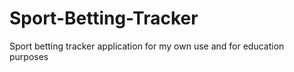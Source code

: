 # Sport-Betting-Tracker
Sport betting tracker application for my own use and for education purposes
